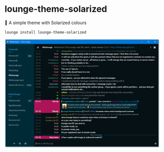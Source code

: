 # lounge-theme-solarized
🎨 A simple theme with Solarized colours

```
lounge install lounge-theme-solarized
```

![](screenshot.png)
